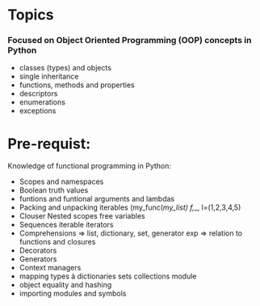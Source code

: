 # Topics
### Focused on Object Oriented Programming (OOP) concepts in Python
- classes (types) and objects
- single inheritance
- functions, methods and properties
- descriptors
- enumerations
- exceptions

# Pre-requist:
Knowledge of functional programming in Python:
- Scopes and namespaces
- Boolean truth values
- funtions and funtional arguments and lambdas
- Packing and unpacking iterables (my_func(*my_list) f,*_, l=(1,2,3,4,5)
- Clouser Nested scopes free variables
- Sequences iterable iterators
- Comprehensions => list, dictionary, set, generator exp => relation to functions and closures
- Decorators
- Generators
- Context managers
- mapping types à dictionaries sets collections module
- object equality and hashing
- importing modules and symbols

